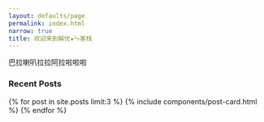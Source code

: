 ```yaml
---
layout: defaults/page
permalink: index.html
narrow: true
title: 欢迎来到解忧★ㄣ客栈
---
```


巴拉喇叭拉拉阿拉啦啦啦



### Recent Posts

{% for post in site.posts limit:3 %}
{% include components/post-card.html %}
{% endfor %}


